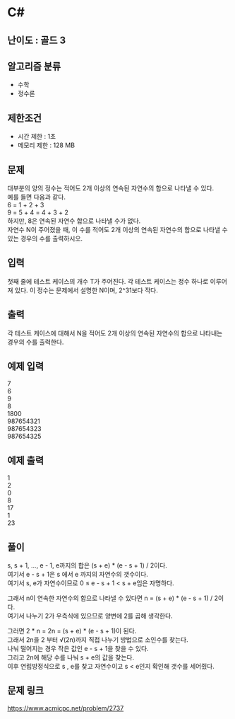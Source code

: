 # C#

## 난이도 : 골드 3

## 알고리즘 분류
  - 수학
  - 정수론

## 제한조건
  - 시간 제한 : 1초
  - 메모리 제한 : 128 MB

## 문제
대부분의 양의 정수는 적어도 2개 이상의 연속된 자연수의 합으로 나타낼 수 있다.<br/>
예를 들면 다음과 같다.<br/>
6 = 1 + 2 + 3<br/>
9 = 5 + 4 = 4 + 3 + 2<br/>
하지만, 8은 연속된 자연수 합으로 나타낼 수가 없다.<br/>
자연수 N이 주어졌을 때, 이 수를 적어도 2개 이상의 연속된 자연수의 합으로 나타낼 수 있는 경우의 수를 출력하시오.<br/>


## 입력
첫째 줄에 테스트 케이스의 개수 T가 주어진다. 각 테스트 케이스는 정수 하나로 이루어져 있다. 이 정수는 문제에서 설명한 N이며, 2^31보다 작다.<br/>


## 출력
각 테스트 케이스에 대해서 N을 적어도 2개 이상의 연속된 자연수의 합으로 나타내는 경우의 수를 출력한다.<br/>


## 예제 입력
7<br/>
6<br/>
9<br/>
8<br/>
1800<br/>
987654321<br/>
987654323<br/>
987654325<br/>


## 예제 출력
1<br/>
2<br/>
0<br/>
8<br/>
17<br/>
1<br/>
23<br/>


## 풀이
s, s + 1, ..., e - 1, e까지의 합은 (s + e) * (e - s + 1) / 2이다.<br/>
여기서 e - s + 1은 s 에서 e 까지의 자연수의 갯수이다.<br/>
여기서 s, e가 자연수이므로 0 ≤ e - s + 1 < s + e임은 자명하다.<br/>


그래서 n이 연속한 자연수의 합으로 나타낼 수 있다면 n = (s + e) * (e - s + 1) / 2이다.<br/>
여기서 나누기 2가 우측식에 있으므로 양변에 2를 곱해 생각한다.<br/>


그러면 2 * n = 2n = (s + e) * (e - s + 1)이 된다.<br/>
그래서 2n을 2 부터 √(2n)까지 직접 나누기 방법으로 소인수를 찾는다.<br/>
나눠 떨어지는 경우 작은 값인 e - s + 1을 찾을 수 있다.<br/>
그리고 2n에 해당 수를 나눠 s + e의 값을 찾는다.<br/>
이후 연립방정식으로 s , e를 찾고 자연수이고 s < e인지 확인해 갯수를 세어줬다.<br/>


## 문제 링크
https://www.acmicpc.net/problem/2737